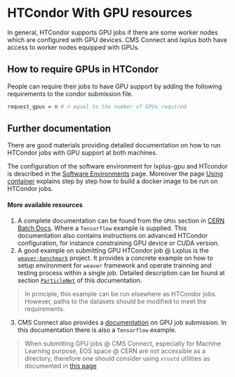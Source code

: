 # HTCondor With GPU resources
In general, HTCondor supports GPU jobs if there are some worker nodes which are configured with GPU devices. CMS Connect and lxplus both have access to worker nodes equipped with GPUs.

## How to require GPUs in HTCondor

People can require their jobs to have GPU support by adding the following requirements to the condor submission file.

```bash
request_gpus = n # n equal to the number of GPUs required
```
## Further documentation

There are good materials providing detailed documentation on how to run HTCondor jobs with GPU support at both
machines. 


The configuration of the software environment for lxplus-gpu and HTcondor is described in the [Software
Environments](../../../software_envs/lcg_environments.md) page. Moreover the page [Using
container](../../../software_envs/containers.md) explains step by step how to build a docker image to be run on HTCondor
jobs. 

#### More available resources

1. A complete documentation can be found from the `GPUs` section in [CERN Batch Docs](https://batchdocs.web.cern.ch/tutorial/exercise10.html). Where a `Tensorflow` example is supplied. This documentation also contains instructions on advanced HTCondor configuration, for instance constraining GPU device or CUDA version.
2. A good example on submitting GPU HTCondor job @ Lxplus is the [`weaver-benchmark`](https://github.com/colizz/weaver-benchmark) project. It provides a concrete example on how to setup environment for `weaver` framework and operate trainning and testing process within a single job. Detailed description can be found at section [`ParticleNet`](../../../inference/particlenet.md) of this documentation.  
>In principle, this example can be run elsewhere as HTCondor jobs. However, paths to the datasets should be modified to meet the requirements. 
    
3. CMS Connect also provides a [documentation](https://ci-connect.atlassian.net/wiki/spaces/CMS/pages/80117822/Requesting+GPUs) on GPU job submission. In this documentation there is also a `Tensorflow` example. 
>When submitting GPU jobs @ CMS Connect, especially for Machine Learning purpose, EOS space @ CERN are not accessible as a directory, therefore one should consider using `xrootd` utilities as documented in [this page](https://ci-connect.atlassian.net/wiki/spaces/CMS/pages/850264068/Using+stashcp+and+XrootD+from+OSG+TensorFlow+containers)
    
